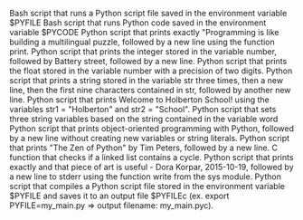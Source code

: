 Bash script that runs a Python script file saved in the environment variable $PYFILE
Bash script that runs Python code saved in the environment variable $PYCODE
Python script that prints exactly "Programming is like building a multilingual puzzle, followed by a new line using the function print.
Python script that prints the integer stored in the variable number, followed by Battery street, followed by a new line.
Python script that prints the float stored in the variable number with a precision of two digits.
Python script that prints a string stored in the variable str three times, then a new line, then the first nine characters contained in str, followed by another new line.
Python script that prints Welcome to Holberton School! using the variables str1 = "Holberton" and str2 = "School".
Python script that sets three string variables based on the string contained in the variable word
Python script that prints object-oriented programming with Python, followed by a new line without creating new variables or string literals.
Python script that prints "The Zen of Python" by Tim Peters, followed by a new line.
C function that checks if a linked list contains a cycle.
Python script that prints exactly and that piece of art is useful - Dora Korpar, 2015-10-19, followed by a new line to stderr using the function write from the sys module.
Python script that compiles a Python script file stored in the environment variable $PYFILE and saves it to an output file $PYFILEc (ex. export PYFILE=my_main.py => output filename: my_main.pyc).
